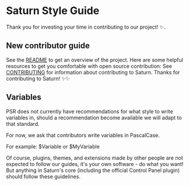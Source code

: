 # Saturn Style Guide

Thank you for investing your time in contributing to our project! :sparkles:.

## New contributor guide

  See the [README](README.md) to get an overview of the project. Here are some helpful resources to get you comfortable with open source contribution:
  See [CONTRIBUTING](CONTRIBUTING.md) for information about contributing to Saturn.
Thanks for contributing to Saturn! :sparkles::sparkles:

## Variables
PSR does not currently have recommendations for what style to write variables in, should a recommendation become available we will adapt to that standard.

For now, we ask that contributors write variables in PascalCase.

For example: $Variable or $MyVariable

Of course, plugins, themes, and extensions made by other people are not expected to follow our guides, it's your own software - do what you want!
But anything in Saturn's core (including the official Control Panel plugin) should follow these guidelines.